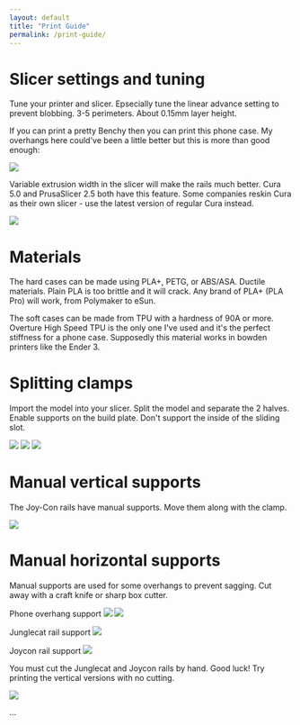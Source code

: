 ```yaml
---
layout: default
title: "Print Guide"
permalink: /print-guide/
---
```


# Slicer settings and tuning

Tune your printer and slicer. Epsecially tune the linear advance setting to prevent blobbing. 3-5 perimeters. About 0.15mm layer height.

If you can print a pretty Benchy then you can print this phone case. My overhangs here could've been a little better but this is more than good enough:

![](/images/print-guide/benchy.jpg)

Variable extrusion width in the slicer will make the rails much better. Cura 5.0 and PrusaSlicer 2.5 both have this feature. Some companies reskin Cura as their own slicer - use the latest version of regular Cura instead.

![](/images/print-guide/arachne.png)

# Materials

The hard cases can be made using PLA+, PETG, or ABS/ASA. Ductile materials. Plain PLA is too brittle and it will crack. Any brand of PLA+ (PLA Pro) will work, from Polymaker to eSun.

The soft cases can be made from TPU with a hardness of 90A or more. Overture High Speed TPU is the only one I've used and it's the perfect stiffness for a phone case. Supposedly this material works in bowden printers like the Ender 3.

# Splitting clamps

Import the model into your slicer. Split the model and separate the 2 halves. Enable supports on the build plate. Don't support the inside of the sliding slot.

![](/images/print-guide/split1.png)
![](/images/print-guide/split2.png)
![](/images/print-guide/split3.png)

# Manual vertical supports
The Joy-Con rails have manual supports. Move them along with the clamp. 

![](/images/print-guide/split4.png)

# Manual horizontal supports 

Manual supports are used for some overhangs to prevent sagging. Cut away with a craft knife or sharp box cutter.

Phone overhang support
![](/images/print-guide/manual-phone1.png)
![](/images/print-guide/manual-phone2.png)

Junglecat rail support
![](/images/print-guide/manual-junglecat.png)

Joycon rail support
![](/images/print-guide/manual-joycon.png)

You must cut the Junglecat and Joycon rails by hand. Good luck! Try printing the vertical versions with no cutting.

![](/images/print-guide/cut-rail.jpg)

...